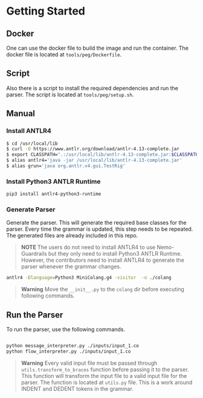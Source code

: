 # Getting Started

## Docker

One can use the docker file to build the image and run the container. The docker file is located at `tools/peg/Dockerfile`.

## Script

Also there is a script to install the required dependencies and run the parser. The script is located at `tools/peg/setup.sh`.

## Manual


### Install ANTLR4

```zsh
$ cd /usr/local/lib
$ curl -O https://www.antlr.org/download/antlr-4.13-complete.jar
$ export CLASSPATH=".:/usr/local/lib/antlr-4.13-complete.jar:$CLASSPATH"
$ alias antlr4='java -jar /usr/local/lib/antlr-4.13-complete.jar'
$ alias grun='java org.antlr.v4.gui.TestRig'
```

### Install Python3 ANTLR Runtime

```zsh
pip3 install antlr4-python3-runtime
```

### Generate Parser

Generate the parser. This will generate the required base classes for the parser. Every time the grammar is updated, this step needs to be repeated. The generated files are already included in this repo.

> **NOTE**
> The users do not need to install ANTLR4 to use Nemo-Guardrails but they only need to install Python3 ANTLR Runtime. However, the contributors need to install ANTLR4 to generate the parser whenever the grammar changes.

```zsh
antlr4 -Dlanguage=Python3 MiniColang.g4 -visitor  -o ./colang

```

> **Warning**
> Move the `__init__.py` to the `colang` dir before executing following commands.

## Run the Parser

To run the parser, use the following commands.

```zsh

python message_interpreter.py ./inputs/input_1.co
python flow_interpreter.py ./inputs/input_1.co

```

> **Warning**
> Every valid input file must be passed through `utils.transform_to_braces` function before passing it to the parser. This function will transform the input file to a valid input file for the parser. The function is located at `utils.py` file. This is a work around INDENT and DEDENT tokens in the grammar.
